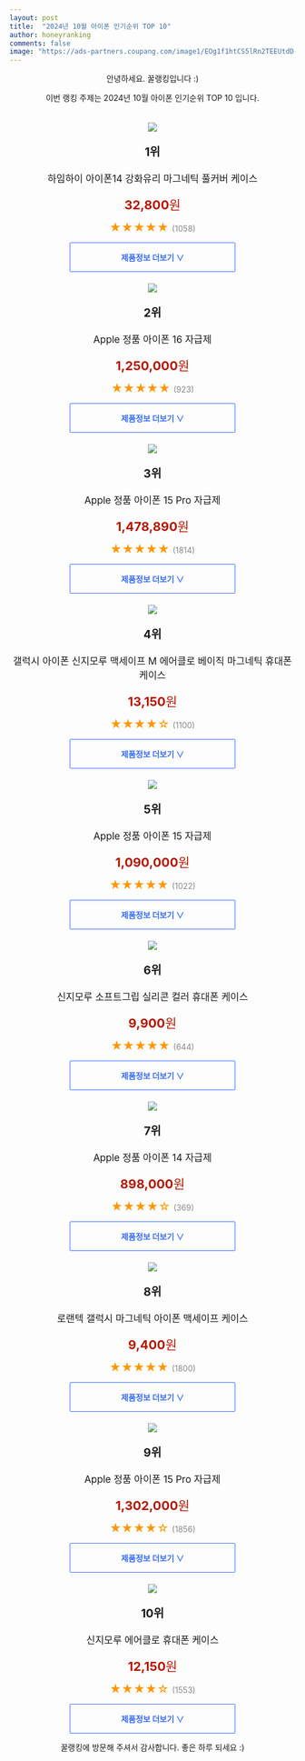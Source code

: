```yaml
---
layout: post
title:  "2024년 10월 아이폰 인기순위 TOP 10"
author: honeyranking
comments: false
image: "https://ads-partners.coupang.com/image1/EOg1f1htCS5lRn2TEEUtdD-pUR4KPfNBx3Pt-dK8bGUf_GrPAaCjzngKdFqDshzzpCqGyip1j2D9nKTAnklFwuar4NneOntULmfvVS8g0KiGb8j2m_Ygb54L1kgFfRwkadwMV5fWZo3k-vlJ1ys6s-l-Kven0-Ij4OwRCpucOFrDwQ_yucIkiiJQ_-WkDMsnO8PFmpSHcJFGHURz12a-l0DIdUPUjk7LTjihiDnR1ESL__7tCyA_3IGJ53aNzfgn6hsFTcySKsKEGghQMV2gaTVv_OuBIub1GHKo1AT6XfYPgS3VfAKMpGVXRM1b_A=="
---
```

<p style="text-align: center;">안녕하세요. 꿀랭킹입니다 :)</p>
<p style="text-align: center;">이번 랭킹 주제는 2024년 10월 아이폰 인기순위 TOP 10 입니다.</p><center><img src="https://ads-partners.coupang.com/image1/EOg1f1htCS5lRn2TEEUtdD-pUR4KPfNBx3Pt-dK8bGUf_GrPAaCjzngKdFqDshzzpCqGyip1j2D9nKTAnklFwuar4NneOntULmfvVS8g0KiGb8j2m_Ygb54L1kgFfRwkadwMV5fWZo3k-vlJ1ys6s-l-Kven0-Ij4OwRCpucOFrDwQ_yucIkiiJQ_-WkDMsnO8PFmpSHcJFGHURz12a-l0DIdUPUjk7LTjihiDnR1ESL__7tCyA_3IGJ53aNzfgn6hsFTcySKsKEGghQMV2gaTVv_OuBIub1GHKo1AT6XfYPgS3VfAKMpGVXRM1b_A==" style="margin-top:20px" /></center><p style="text-align: center; font-size: 20px"><b>1위</b></p><p style="text-align: center; font-size: 17px">하임하이 아이폰14 강화유리 마그네틱 풀커버 케이스</p><p style="text-align: center;"><span style="color: #b61800; font-size: 22px;"><b>32,800</b>원</span></p><p style="text-align: center;"><span style="color: #ff9600; font-size: 20px;">★★★★★ </span><span style="color: #878787;">(1058)</span></p><center><a href="https://link.coupang.com/re/AFFSDP?lptag=AF3899140&subid=honeyrank&pageKey=7491588959&itemId=19590512535&vendorItemId=86986009083&traceid=V0-153-1e05572171c6e670&clickBeacon=aadc7ea0-8e11-11ef-bd8c-34e05c0fd5ab%7E3&requestid=20241019210000364288986060&token=31850C%7CMIXED"><div style="font-size: 14px; display: inline-block; padding: 15px 90px; color: #346aff; border-radius: 2px; border: 1px solid #346aff; cursor: pointer;"><b>제품정보 더보기 &or;</b></div></a></center><center><img src="https://ads-partners.coupang.com/image1/Teb-n9DQ8WRupMglTTv0M6eEoMC-FhtSxavTt3ak8-GPK8r0mgaP00qLmO8Bu8QGU4TWY1KQn8t6iq8ROXyF_CB8_SuLaUqple89f-NE8RC6fdlOot5c0EihAp44YHQijGNziolTg_PrS3uWS8F5xIiOavtQbV2h1zXDGqMDVbfu9NqBSnxWS1r3nsCQGvLPSud-RJQm2qiMyeTRliMbcxOEsuhtR6TJwbd9dVuvDAiduC_gcNEtGaQFwox3B3Kehv0AaBsvzT3mMTianAVB7JyrL8tu3Pml" style="margin-top:20px" /></center><p style="text-align: center; font-size: 20px"><b>2위</b></p><p style="text-align: center; font-size: 17px">Apple 정품 아이폰 16 자급제</p><p style="text-align: center;"><span style="color: #b61800; font-size: 22px;"><b>1,250,000</b>원</span></p><p style="text-align: center;"><span style="color: #ff9600; font-size: 20px;">★★★★★ </span><span style="color: #878787;">(923)</span></p><center><a href="https://link.coupang.com/re/AFFSDP?lptag=AF3899140&subid=honeyrank&pageKey=8335434837&itemId=24068312487&vendorItemId=91088074265&traceid=V0-153-5cc4199aae5b150b&requestid=20241019210000364288986060&token=31850C%7CMIXED"><div style="font-size: 14px; display: inline-block; padding: 15px 90px; color: #346aff; border-radius: 2px; border: 1px solid #346aff; cursor: pointer;"><b>제품정보 더보기 &or;</b></div></a></center><center><img src="https://ads-partners.coupang.com/image1/GSeseA40bmJxsmTFGRNzGjZgWc7iUIUwZ35cB6l-QIzTSEAm4WAE7bU6WbGN0Z5gJONUAQaSum92uaMUt5xDSt8tizWtRu6uUjfG7pX2irgytWLhqRyDja8LdSS8El0Py3QMLVw0Tcx_FphVN95uUA1V-JlGpnGiOkCuwuTMWdz4Ql4GFR1AYzK4uZgG94XOUfSzU1teVR16Y5lqKcQgKfnXdb320OnLaX5WGc0yNyftCdaCE-PQ3TZtHeExs9fIweU9kNnB_Y9owJV14mrIgqBBYjgq7DhJQmzG" style="margin-top:20px" /></center><p style="text-align: center; font-size: 20px"><b>3위</b></p><p style="text-align: center; font-size: 17px">Apple 정품 아이폰 15 Pro 자급제</p><p style="text-align: center;"><span style="color: #b61800; font-size: 22px;"><b>1,478,890</b>원</span></p><p style="text-align: center;"><span style="color: #ff9600; font-size: 20px;">★★★★★ </span><span style="color: #878787;">(1814)</span></p><center><a href="https://link.coupang.com/re/AFFSDP?lptag=AF3899140&subid=honeyrank&pageKey=7630888734&itemId=20252600478&vendorItemId=87340557343&traceid=V0-153-aa5f135d879ad24f&requestid=20241019210000364288986060&token=31850C%7CMIXED"><div style="font-size: 14px; display: inline-block; padding: 15px 90px; color: #346aff; border-radius: 2px; border: 1px solid #346aff; cursor: pointer;"><b>제품정보 더보기 &or;</b></div></a></center><center><img src="https://ads-partners.coupang.com/image1/_s7V2sdqSlOXQ0f1_qUkdStW-Vru_17TIXn6oV5zI7p4eYtg5ooONC8ebChHtZq6RGIqkJnNJvQlIRaswwKREaMiSke6aPRBaFeGDY16AklVh5KfYCOuX58h4X3YYzebqCkR9XGFT7_WziadIRwQ7i3VA9v8lDreAUvBHP00ACRv1n3AkCl1q9JdIbker8ngWoxF_3IGBbf1bTHRragrQjT5Bh3FDDgyzdD2XGwaW4G9sfm5-xHJng-3MLvx0DmJNDftDr2Qmo7QfNGdN7QaSm_tOOmYzYZPAaqY2y4-ZFk=" style="margin-top:20px" /></center><p style="text-align: center; font-size: 20px"><b>4위</b></p><p style="text-align: center; font-size: 17px">갤럭시 아이폰 신지모루 맥세이프 M 에어클로 베이직 마그네틱 휴대폰 케이스</p><p style="text-align: center;"><span style="color: #b61800; font-size: 22px;"><b>13,150</b>원</span></p><p style="text-align: center;"><span style="color: #ff9600; font-size: 20px;">★★★★☆ </span><span style="color: #878787;">(1100)</span></p><center><a href="https://link.coupang.com/re/AFFSDP?lptag=AF3899140&subid=honeyrank&pageKey=6717918150&itemId=15617540672&vendorItemId=82835358824&traceid=V0-153-9198f0c127eed02f&clickBeacon=aadc7ea0-8e11-11ef-8c35-4f574e3a1d95%7E3&requestid=20241019210000364288986060&token=31850C%7CMIXED"><div style="font-size: 14px; display: inline-block; padding: 15px 90px; color: #346aff; border-radius: 2px; border: 1px solid #346aff; cursor: pointer;"><b>제품정보 더보기 &or;</b></div></a></center><center><img src="https://ads-partners.coupang.com/image1/9S5DDT__ws9hmwj09dnPA8-k4oer_sCorVcO4qWebe1VwH2eUFe6tg2XDd_PzO3lJEpQRmmcrHLIGaDMxf5RCfNEymcm_4MUTMfguMy-Tc7NvuBuVBjb2eMY6_LkiYlvfIQn_Cmz6zBvFqH0M7gBSLQC1_nZv3SW13X8Ketn1mhMkVFCdPfJGwyEZYt35jIyrR_NJIkmnFDk8IToccgQ4fdnttDdgYT4EPuT4zJsgE0LEKPj5XL1L5uIm1vy6F8JWbKInfsIoqtujRk1mkHD2pwJ7JHRva-vVlm9" style="margin-top:20px" /></center><p style="text-align: center; font-size: 20px"><b>5위</b></p><p style="text-align: center; font-size: 17px">Apple 정품 아이폰 15 자급제</p><p style="text-align: center;"><span style="color: #b61800; font-size: 22px;"><b>1,090,000</b>원</span></p><p style="text-align: center;"><span style="color: #ff9600; font-size: 20px;">★★★★★ </span><span style="color: #878787;">(1022)</span></p><center><a href="https://link.coupang.com/re/AFFSDP?lptag=AF3899140&subid=honeyrank&pageKey=7630888717&itemId=20252600954&vendorItemId=87340557859&traceid=V0-153-2fa2130d39aaa120&requestid=20241019210000364288986060&token=31850C%7CMIXED"><div style="font-size: 14px; display: inline-block; padding: 15px 90px; color: #346aff; border-radius: 2px; border: 1px solid #346aff; cursor: pointer;"><b>제품정보 더보기 &or;</b></div></a></center><center><img src="https://ads-partners.coupang.com/image1/mlc6yGDau96dewszmhoUm4Gtba32v5ApvYu5AyPIcaxalzRH-5CxoY5Dz7QIMbNVLzcjJ5JCwPEnkF-bUS7TWawyt1LfXSkbtUY9hmucP07IOHjoaKl7K6i_tozmzNB4AgacqT47lFE6IETOnpkl96yz4LnjsLcVTJGLDwQRC8EZqdTs9RnMmA6notN5rYtZk8za3HD-HVYfRTHRxGu3b6pcRhaDi-pOgC_OdP1lBKkPFJvcuBu06peyJxkQcWBzY8GbgdME6F9pDgd75a-QEvjsCksB1BvX" style="margin-top:20px" /></center><p style="text-align: center; font-size: 20px"><b>6위</b></p><p style="text-align: center; font-size: 17px">신지모루 소프트그립 실리콘 컬러 휴대폰 케이스</p><p style="text-align: center;"><span style="color: #b61800; font-size: 22px;"><b>9,900</b>원</span></p><p style="text-align: center;"><span style="color: #ff9600; font-size: 20px;">★★★★★ </span><span style="color: #878787;">(644)</span></p><center><a href="https://link.coupang.com/re/AFFSDP?lptag=AF3899140&subid=honeyrank&pageKey=5546126792&itemId=8749530629&vendorItemId=76036513030&traceid=V0-153-7275a069f7791091&clickBeacon=aadc7ea0-8e11-11ef-a28d-0d228a4c8dcd%7E3&requestid=20241019210000364288986060&token=31850C%7CMIXED"><div style="font-size: 14px; display: inline-block; padding: 15px 90px; color: #346aff; border-radius: 2px; border: 1px solid #346aff; cursor: pointer;"><b>제품정보 더보기 &or;</b></div></a></center><center><img src="https://ads-partners.coupang.com/image1/xyDwcpYcuNGsdaqOxzKQJQCwuFUJ16Qr7wV9G7qPy-1V6KkP7o0rnGmxSL1mpsmOsSAXQdjSN0J1dEykqKLgZXCv3CvusKRzhDWIwzziM6vTCZnTHOQfsV8D9ZBrs8PEC6GLdDtuoLqV-1ttpBvkQnWxTLUgmtGNdFHk65fziVujQ7mLZFP-E2QjKQN7TomlS6dHKWFAcv4S7EuP6pXUXPfDx1ttK92gSFJVKt0_rnADoAHLANM2oJfZvL9xBTREYapQR1Lk4NKpU42savbMGFHYz0dffCrMWc1GW3332RspBr43xFV1o8_I" style="margin-top:20px" /></center><p style="text-align: center; font-size: 20px"><b>7위</b></p><p style="text-align: center; font-size: 17px">Apple 정품 아이폰 14 자급제</p><p style="text-align: center;"><span style="color: #b61800; font-size: 22px;"><b>898,000</b>원</span></p><p style="text-align: center;"><span style="color: #ff9600; font-size: 20px;">★★★★☆ </span><span style="color: #878787;">(369)</span></p><center><a href="https://link.coupang.com/re/AFFSDP?lptag=AF3899140&subid=honeyrank&pageKey=6790570817&itemId=15997178746&vendorItemId=91259089875&traceid=V0-153-2046b2d21a56502e&requestid=20241019210000364288986060&token=31850C%7CMIXED"><div style="font-size: 14px; display: inline-block; padding: 15px 90px; color: #346aff; border-radius: 2px; border: 1px solid #346aff; cursor: pointer;"><b>제품정보 더보기 &or;</b></div></a></center><center><img src="https://ads-partners.coupang.com/image1/bHH32C8YhcOwEctUbHd2Y_o1fJgvbLZxvLnw8b5o3Pg3ESRRNa3eBg7n8UNRNTGT2-FUYH4skAEXzQcaGptZprjb7pNIKLs3mJealn4Dt5RmMtpClAUVNIs4X1zu9tEFCDW2sBJQmtRoig4dwhooFhdnF_hTA9Op3C0hxFES1JD3K3Cq-S2wpRYXYRUbDc0DIzhyYarqJKT5e3GWAuN4Akn6t3KY_vz_hyV0sSFmxZ7qAeiR1rM9VezA9bswTuCTzySGIulv0nxp7uqFH5VxI4B-DuBbNYCV1aqMobh96f8A540bW5ms5SonHVzezU8=" style="margin-top:20px" /></center><p style="text-align: center; font-size: 20px"><b>8위</b></p><p style="text-align: center; font-size: 17px">로랜텍 갤럭시 마그네틱 아이폰 맥세이프 케이스</p><p style="text-align: center;"><span style="color: #b61800; font-size: 22px;"><b>9,400</b>원</span></p><p style="text-align: center;"><span style="color: #ff9600; font-size: 20px;">★★★★★ </span><span style="color: #878787;">(1800)</span></p><center><a href="https://link.coupang.com/re/AFFSDP?lptag=AF3899140&subid=honeyrank&pageKey=6937274314&itemId=16809474382&vendorItemId=84216285780&traceid=V0-153-b05aa5b13bda2653&clickBeacon=aadc7ea0-8e11-11ef-a77a-04608304d853%7E3&requestid=20241019210000364288986060&token=31850C%7CMIXED"><div style="font-size: 14px; display: inline-block; padding: 15px 90px; color: #346aff; border-radius: 2px; border: 1px solid #346aff; cursor: pointer;"><b>제품정보 더보기 &or;</b></div></a></center><center><img src="https://ads-partners.coupang.com/image1/h_6OE3mho1J_li7shydBqcSHpdqanpQghSLcQdZVrrs3YIvSDVKUZLxlSnX6WI_VLco2LC_IpQxsFNwYgY-HPqD0eHWsC4RaUiDsFOyE_kJVReIvi7DB5d15WQvrB0Zc1o8XnqUMJWRdaRpAPOUGYN7cKm05Ggh24ES-RfmYi7-xY4cyjgL3AxkElA-W0qqxIKoLk0teL4QQWUVoF56xk2-VnS6I0Ywia6GmngDIZqTozW16ZF9dgKaz4iTlmKjRdnlyXXPRRuMRweTUV2MTN4iTmDJflzDj7KYR" style="margin-top:20px" /></center><p style="text-align: center; font-size: 20px"><b>9위</b></p><p style="text-align: center; font-size: 17px">Apple 정품 아이폰 15 Pro 자급제</p><p style="text-align: center;"><span style="color: #b61800; font-size: 22px;"><b>1,302,000</b>원</span></p><p style="text-align: center;"><span style="color: #ff9600; font-size: 20px;">★★★★☆ </span><span style="color: #878787;">(1856)</span></p><center><a href="https://link.coupang.com/re/AFFSDP?lptag=AF3899140&subid=honeyrank&pageKey=7630888734&itemId=20252600446&vendorItemId=87340557271&traceid=V0-153-aa5f135d879ad24f&requestid=20241019210000364288986060&token=31850C%7CMIXED"><div style="font-size: 14px; display: inline-block; padding: 15px 90px; color: #346aff; border-radius: 2px; border: 1px solid #346aff; cursor: pointer;"><b>제품정보 더보기 &or;</b></div></a></center><center><img src="https://ads-partners.coupang.com/image1/RJUes8cuL5VVbkqIRJphanryaxS-FTjHcKRKGFAEXXATrPGpPrmSz8FAt07fj5ibq7KN7l_nVPSuo8YxsgcI8UcE5_RhhRY2QYY_OZBpmldMbJ7h6i_rnKTTV8DxSVe-kpRJ3pH4SjSPQlNLhg0b30zgnlF-Wk0b9AT-qUZawvMgtXw20_WytA0DS2KgM-jtLy4E66gElTe5-7QJ32_v46ARkLkbXPPEP-sPvAAmKXNypbaMNLRwVZ8eVbw74n-8sQoGOUtXP5GLO23s8Za7uO1d14MGH2LEhPeD4nOabw==" style="margin-top:20px" /></center><p style="text-align: center; font-size: 20px"><b>10위</b></p><p style="text-align: center; font-size: 17px">신지모루 에어클로 휴대폰 케이스</p><p style="text-align: center;"><span style="color: #b61800; font-size: 22px;"><b>12,150</b>원</span></p><p style="text-align: center;"><span style="color: #ff9600; font-size: 20px;">★★★★☆ </span><span style="color: #878787;">(1553)</span></p><center><a href="https://link.coupang.com/re/AFFSDP?lptag=AF3899140&subid=honeyrank&pageKey=44918501&itemId=15353243697&vendorItemId=82429401691&traceid=V0-153-e1a61d788933dad7&clickBeacon=aadc7ea0-8e11-11ef-aa64-c82e7a451147%7E3&requestid=20241019210000364288986060&token=31850C%7CMIXED"><div style="font-size: 14px; display: inline-block; padding: 15px 90px; color: #346aff; border-radius: 2px; border: 1px solid #346aff; cursor: pointer;"><b>제품정보 더보기 &or;</b></div></a></center><p style="text-align: center;">꿀랭킹에 방문해 주셔서 감사합니다. 좋은 하루 되세요 :)</p>